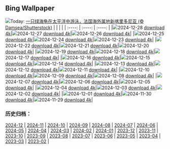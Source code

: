 ## Bing Wallpaper
![](https://cn.bing.com/th?id=OHR.CoralTurtle_ZH-CN4771437860_UHD.jpg&w=1000)Today: [一只绿海龟在太平洋中游泳，法国海外属地新喀里多尼亚 (© Damsea/Shutterstock)](https://cn.bing.com/th?id=OHR.CoralTurtle_ZH-CN4771437860_UHD.jpg)
|      |      |      |
| :----: | :----: | :----: |
|![](https://cn.bing.com/th?id=OHR.CoralTurtle_ZH-CN4771437860_UHD.jpg&pid=hp&w=384&h=216&rs=1&c=4)2024-12-28 [download 4k](https://cn.bing.com/th?id=OHR.CoralTurtle_ZH-CN4771437860_UHD.jpg)|![](https://cn.bing.com/th?id=OHR.LakeBledSnow_ZH-CN4118056813_UHD.jpg&pid=hp&w=384&h=216&rs=1&c=4)2024-12-27 [download 4k](https://cn.bing.com/th?id=OHR.LakeBledSnow_ZH-CN4118056813_UHD.jpg)|![](https://cn.bing.com/th?id=OHR.MouseholeXmas_ZH-CN3079184443_UHD.jpg&pid=hp&w=384&h=216&rs=1&c=4)2024-12-26 [download 4k](https://cn.bing.com/th?id=OHR.MouseholeXmas_ZH-CN3079184443_UHD.jpg)|
|![](https://cn.bing.com/th?id=OHR.CovadongaWinter_ZH-CN2873340163_UHD.jpg&pid=hp&w=384&h=216&rs=1&c=4)2024-12-25 [download 4k](https://cn.bing.com/th?id=OHR.CovadongaWinter_ZH-CN2873340163_UHD.jpg)|![](https://cn.bing.com/th?id=OHR.SantaSnowglobe_ZH-CN2671421527_UHD.jpg&pid=hp&w=384&h=216&rs=1&c=4)2024-12-24 [download 4k](https://cn.bing.com/th?id=OHR.SantaSnowglobe_ZH-CN2671421527_UHD.jpg)|![](https://cn.bing.com/th?id=OHR.FestivusCranes_ZH-CN2464862059_UHD.jpg&pid=hp&w=384&h=216&rs=1&c=4)2024-12-23 [download 4k](https://cn.bing.com/th?id=OHR.FestivusCranes_ZH-CN2464862059_UHD.jpg)|
|![](https://cn.bing.com/th?id=OHR.CrystalPier_ZH-CN2256372880_UHD.jpg&pid=hp&w=384&h=216&rs=1&c=4)2024-12-22 [download 4k](https://cn.bing.com/th?id=OHR.CrystalPier_ZH-CN2256372880_UHD.jpg)|![](https://cn.bing.com/th?id=OHR.WinterSolstice2024_ZH-CN2045153949_UHD.jpg&pid=hp&w=384&h=216&rs=1&c=4)2024-12-21 [download 4k](https://cn.bing.com/th?id=OHR.WinterSolstice2024_ZH-CN2045153949_UHD.jpg)|![](https://cn.bing.com/th?id=OHR.SantaClausVillage_ZH-CN1839275027_UHD.jpg&pid=hp&w=384&h=216&rs=1&c=4)2024-12-20 [download 4k](https://cn.bing.com/th?id=OHR.SantaClausVillage_ZH-CN1839275027_UHD.jpg)|
|![](https://cn.bing.com/th?id=OHR.SibiuRomania_ZH-CN1631942857_UHD.jpg&pid=hp&w=384&h=216&rs=1&c=4)2024-12-19 [download 4k](https://cn.bing.com/th?id=OHR.SibiuRomania_ZH-CN1631942857_UHD.jpg)|![](https://cn.bing.com/th?id=OHR.MorningElephants_ZH-CN1418579765_UHD.jpg&pid=hp&w=384&h=216&rs=1&c=4)2024-12-18 [download 4k](https://cn.bing.com/th?id=OHR.MorningElephants_ZH-CN1418579765_UHD.jpg)|![](https://cn.bing.com/th?id=OHR.ReinefjordenNorway_ZH-CN1198843758_UHD.jpg&pid=hp&w=384&h=216&rs=1&c=4)2024-12-17 [download 4k](https://cn.bing.com/th?id=OHR.ReinefjordenNorway_ZH-CN1198843758_UHD.jpg)|
|![](https://cn.bing.com/th?id=OHR.SalzburgSnow_ZH-CN0964131994_UHD.jpg&pid=hp&w=384&h=216&rs=1&c=4)2024-12-16 [download 4k](https://cn.bing.com/th?id=OHR.SalzburgSnow_ZH-CN0964131994_UHD.jpg)|![](https://cn.bing.com/th?id=OHR.MisurinaLake_ZH-CN0744434715_UHD.jpg&pid=hp&w=384&h=216&rs=1&c=4)2024-12-15 [download 4k](https://cn.bing.com/th?id=OHR.MisurinaLake_ZH-CN0744434715_UHD.jpg)|![](https://cn.bing.com/th?id=OHR.NorthernHawkOwl_ZH-CN8408027305_UHD.jpg&pid=hp&w=384&h=216&rs=1&c=4)2024-12-14 [download 4k](https://cn.bing.com/th?id=OHR.NorthernHawkOwl_ZH-CN8408027305_UHD.jpg)|
|![](https://cn.bing.com/th?id=OHR.ChristmasBudapest_ZH-CN8197439971_UHD.jpg&pid=hp&w=384&h=216&rs=1&c=4)2024-12-13 [download 4k](https://cn.bing.com/th?id=OHR.ChristmasBudapest_ZH-CN8197439971_UHD.jpg)|![](https://cn.bing.com/th?id=OHR.WildPoinsettia_ZH-CN7984548709_UHD.jpg&pid=hp&w=384&h=216&rs=1&c=4)2024-12-12 [download 4k](https://cn.bing.com/th?id=OHR.WildPoinsettia_ZH-CN7984548709_UHD.jpg)|![](https://cn.bing.com/th?id=OHR.DolomitesSky_ZH-CN9299967785_UHD.jpg&pid=hp&w=384&h=216&rs=1&c=4)2024-12-11 [download 4k](https://cn.bing.com/th?id=OHR.DolomitesSky_ZH-CN9299967785_UHD.jpg)|
|![](https://cn.bing.com/th?id=OHR.CornwallSnow_ZH-CN8407245245_UHD.jpg&pid=hp&w=384&h=216&rs=1&c=4)2024-12-10 [download 4k](https://cn.bing.com/th?id=OHR.CornwallSnow_ZH-CN8407245245_UHD.jpg)|![](https://cn.bing.com/th?id=OHR.GuanacosChile_ZH-CN7011761081_UHD.jpg&pid=hp&w=384&h=216&rs=1&c=4)2024-12-09 [download 4k](https://cn.bing.com/th?id=OHR.GuanacosChile_ZH-CN7011761081_UHD.jpg)|![](https://cn.bing.com/th?id=OHR.ReopeningNotreDame_ZH-CN6512133762_UHD.jpg&pid=hp&w=384&h=216&rs=1&c=4)2024-12-08 [download 4k](https://cn.bing.com/th?id=OHR.ReopeningNotreDame_ZH-CN6512133762_UHD.jpg)|
|![](https://cn.bing.com/th?id=OHR.ArraialdoCabo_ZH-CN6202620711_UHD.jpg&pid=hp&w=384&h=216&rs=1&c=4)2024-12-07 [download 4k](https://cn.bing.com/th?id=OHR.ArraialdoCabo_ZH-CN6202620711_UHD.jpg)|![](https://cn.bing.com/th?id=OHR.GreaterSnow2024_ZH-CN5929129591_UHD.jpg&pid=hp&w=384&h=216&rs=1&c=4)2024-12-06 [download 4k](https://cn.bing.com/th?id=OHR.GreaterSnow2024_ZH-CN5929129591_UHD.jpg)|![](https://cn.bing.com/th?id=OHR.MonoTufa_ZH-CN4998806540_UHD.jpg&pid=hp&w=384&h=216&rs=1&c=4)2024-12-05 [download 4k](https://cn.bing.com/th?id=OHR.MonoTufa_ZH-CN4998806540_UHD.jpg)|
|![](https://cn.bing.com/th?id=OHR.RhinosKenya_ZH-CN4422118541_UHD.jpg&pid=hp&w=384&h=216&rs=1&c=4)2024-12-04 [download 4k](https://cn.bing.com/th?id=OHR.RhinosKenya_ZH-CN4422118541_UHD.jpg)|![](https://cn.bing.com/th?id=OHR.JaipurFort_ZH-CN3891828158_UHD.jpg&pid=hp&w=384&h=216&rs=1&c=4)2024-12-03 [download 4k](https://cn.bing.com/th?id=OHR.JaipurFort_ZH-CN3891828158_UHD.jpg)|![](https://cn.bing.com/th?id=OHR.SnowMoose_ZH-CN3364979952_UHD.jpg&pid=hp&w=384&h=216&rs=1&c=4)2024-12-02 [download 4k](https://cn.bing.com/th?id=OHR.SnowMoose_ZH-CN3364979952_UHD.jpg)|
|![](https://cn.bing.com/th?id=OHR.IcebergsAntarctica_ZH-CN2942178295_UHD.jpg&pid=hp&w=384&h=216&rs=1&c=4)2024-12-01 [download 4k](https://cn.bing.com/th?id=OHR.IcebergsAntarctica_ZH-CN2942178295_UHD.jpg)|![](https://cn.bing.com/th?id=OHR.KilchurnAutumn_ZH-CN2547959725_UHD.jpg&pid=hp&w=384&h=216&rs=1&c=4)2024-11-30 [download 4k](https://cn.bing.com/th?id=OHR.KilchurnAutumn_ZH-CN2547959725_UHD.jpg)|![](https://cn.bing.com/th?id=OHR.MtStMichel_ZH-CN1232662142_UHD.jpg&pid=hp&w=384&h=216&rs=1&c=4)2024-11-29 [download 4k](https://cn.bing.com/th?id=OHR.MtStMichel_ZH-CN1232662142_UHD.jpg)|

### 历史归档：
[2024-12](/zh-cn/picture/2024-12/) | [2024-11](/zh-cn/picture/2024-11/) | [2024-10](/zh-cn/picture/2024-10/) | [2024-09](/zh-cn/picture/2024-09/) | [2024-08](/zh-cn/picture/2024-08/) | [2024-07](/zh-cn/picture/2024-07/) | [2024-06](/zh-cn/picture/2024-06/) | [2024-05](/zh-cn/picture/2024-05/) | 
[2024-04](/zh-cn/picture/2024-04/) | [2024-03](/zh-cn/picture/2024-03/) | [2024-02](/zh-cn/picture/2024-02/) | [2024-01](/zh-cn/picture/2024-01/) | [2023-12](/zh-cn/picture/2023-12/) | [2023-11](/zh-cn/picture/2023-11/) | [2023-10](/zh-cn/picture/2023-10/) | [2023-09](/zh-cn/picture/2023-09/) | 
[2023-08](/zh-cn/picture/2023-08/) | [2023-07](/zh-cn/picture/2023-07/) | [2023-06](/zh-cn/picture/2023-06/) | [2023-05](/zh-cn/picture/2023-05/) | [2023-04](/zh-cn/picture/2023-04/) | [2023-03](/zh-cn/picture/2023-03/) | [2023-02](/zh-cn/picture/2023-02/) | 